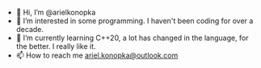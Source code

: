 - 👋 Hi, I’m @arielkonopka
- 👀 I’m interested in some programming. I haven't been coding for over a decade.
- 🌱 I’m currently learning C++20, a lot has changed in the language, for the better. I really like it.
- 📫 How to reach me ariel.konopka@outlook.com

<!---
arielkonopka/arielkonopka is a ✨ special ✨ repository because its `README.md` (this file) appears on your GitHub profile.
You can click the Preview link to take a look at your changes.
--->
